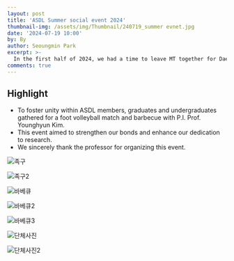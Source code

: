 ```yaml
---
layout: post
title: 'ASDL Summer social event 2024'
thumbnail-img: /assets/img/Thumbnail/240719_summer evnet.jpg
date: '2024-07-19 10:00'
by: By
author: Seoungmin Park
excerpt: >-
  In the first half of 2024, we had a time to leave MT together for Daebu Island to unite ASDL students.
comments: true
---
```

## Highlight
- To foster unity within ASDL members, graduates and undergraduates gathered for a foot volleyball match and barbecue with P.I. Prof. Younghyun Kim.
- This event aimed to strengthen our bonds and enhance our dedication to research.
- We sincerely thank the professor for organizing this event.


![족구](https://github.com/user-attachments/assets/ce3962cf-17d8-4b56-b055-f18dedf70cd9)


![족구2](https://github.com/user-attachments/assets/90bbc49b-d854-48db-9935-33a76e70344c)


![바베큐](https://github.com/user-attachments/assets/2cb690f6-3feb-49fe-9f39-8137f12bf54e)


![바베큐2](https://github.com/user-attachments/assets/77fe2b00-2173-4e92-9b9a-b09a1bcb6819)


![바베큐3](https://github.com/user-attachments/assets/6bed5ce2-2899-40a0-ad25-3d50e5868c3d)


![단체사진](https://github.com/user-attachments/assets/f8187139-cbc8-4658-960e-9be1b0f7ec5f)


![단체사진2](https://github.com/user-attachments/assets/ca4c4fbc-41e7-4c43-a8d5-cd7ce0a22890)